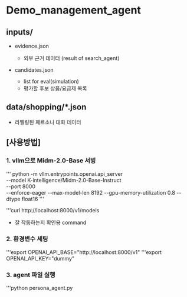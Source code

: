 # Demo_management_agent

## inputs/
  
- evidence.json
  - 외부 근거 데이터 (result of search_agent)

- candidates.json
  - list for eval(simulation)
  - 평가할 후보 상품/요금제 목록

## data/shopping/*.json
- 라벨링된 페르소나 대화 데이터
  
## [사용방법]

### 1. vllm으로 Midm-2.0-Base 서빙

'''
python -m vllm.entrypoints.openai.api_server \
  --model K-intelligence/Midm-2.0-Base-Instruct \
  --port 8000 \
  --enforce-eager --max-model-len 8192 --gpu-memory-utilization 0.8 --dtype float16
'''

'''curl http://localhost:8000/v1/models
  - 잘 작동하는지 확인용 command

### 2. 환경변수 세팅

'''export OPENAI_API_BASE="http://localhost:8000/v1"
'''export OPENAI_API_KEY="dummy"


### 3. agent 파일 실행
'''python persona_agent.py



